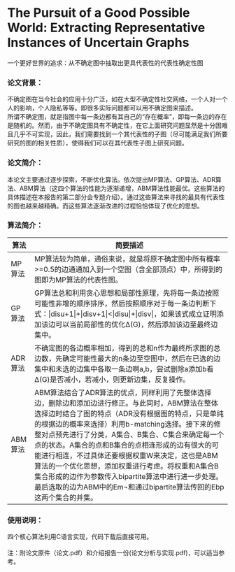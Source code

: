 # The Pursuit of a Good Possible World: Extracting Representative Instances of Uncertain Graphs
一个更好世界的追求：从不确定图中抽取出更具代表性的代表性确定性图

### 论文背景：

不确定图在当今社会的应用十分广泛，如在大型不确定性社交网络，一个人对一个人的影响，个人隐私等等。即很多实际问题都可以用不确定图来描述。
<br>所谓不确定图，就是指图中每一条边都有其自己的“存在概率”，即每一条边的存在是随机的。然而，由于不确定图具有不确定性，在它上面研究问题显然是十分困难且几乎不可实现，因此，我们需要找到一个其代表性的子图（尽可能满足我们所要研究的图的相关性质），使得我们可以在其代表性子图上研究问题。

### 论文简介：

本论文主要通过逐步探索，不断优化算法。依次提出MP算法、GP算法、ADR算法、ABM算法（这四个算法的性能为逐渐递增，ABM算法性能最优。这些算法的具体描述在本报告的第二部分会专题介绍）。通过这些算法来寻找的最具有代表性的图也越来越精确。而这些算法逐渐改进的过程恰恰体现了优化的思想。

### 算法简介：

算法|简要描述
---|---
MP算法|MP算法较为简单，通俗来说，就是将原不确定图中所有概率>=0.5的边通通加入到一个空图（含全部顶点）中，所得到的图即为MP算法的代表性图。
GP算法|GP算法总和利用贪心思想和局部性原理，先将每一条边按照可能性非增的顺序排序，然后按照顺序对于每一条边判断下式：\|disu+1\|+\|disv+1\|<\|disu\|+\|disv\|，如果该式成立证明添加该边可以当前局部性的优化∆(G)，然后添加该边至最终边集中。
ADR算法|不确定图的各边概率相加，得到的总和n作为最终所求图的总边数，先确定可能性最大的n条边至空图中，然后在已选的边集中和未选的边集中各取一条边啊a,b，尝试删除a添加b看∆(G)是否减小，若减小，则更新边集，反复操作。
ABM算法|ABM算法结合了ADR算法的优点，同样利用了先整体选择边，删除边和添加边进行修正。与此同时，ABM算法在整体选择边时结合了图的特点（ADR没有根据图的特点，只是单纯的根据边的概率来选择）利用b-matching选择。接下来的修整对点预先进行了分类，A集合、B集合、C集合来确定每一个点的状态。A集合的点和B集合的点相连形成的边有很大的可能进行相连，不过具体还要根据权重W来决定，这也是ABM算法的一个优化思想，添加权重进行考虑。将权重和A集合B集合形成的边作为参数传入bipartite算法中进行进一步处理。最后选取的边为ABM中的Em¬和通过bipartite算法传回的Ebp这两个集合的并集。


### 使用说明：

四个核心算法利用C语言实现，代码下载后直接可用。<br><br>
注：附论文原件（论文.pdf）和介绍报告一份(论文分析与实现.pdf)，可以适当参考。

